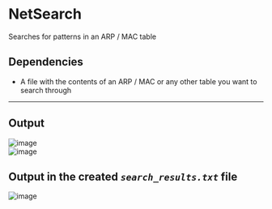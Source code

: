 # NetSearch
Searches for patterns in an ARP / MAC table
## Dependencies
* A file with the contents of an ARP / MAC or any other table you want to search through
---
## Output
![image](https://user-images.githubusercontent.com/48565067/161294018-e5458f7c-e538-423a-bc43-4c5808c4612d.png)<br>
![image](https://user-images.githubusercontent.com/48565067/161294176-4be90d6f-d234-452c-b925-6376f4118aad.png)

## Output in the created *```search_results.txt```* file
![image](https://user-images.githubusercontent.com/48565067/161294534-e520079c-4e7f-4202-85c7-bbe9580b30e6.png)
